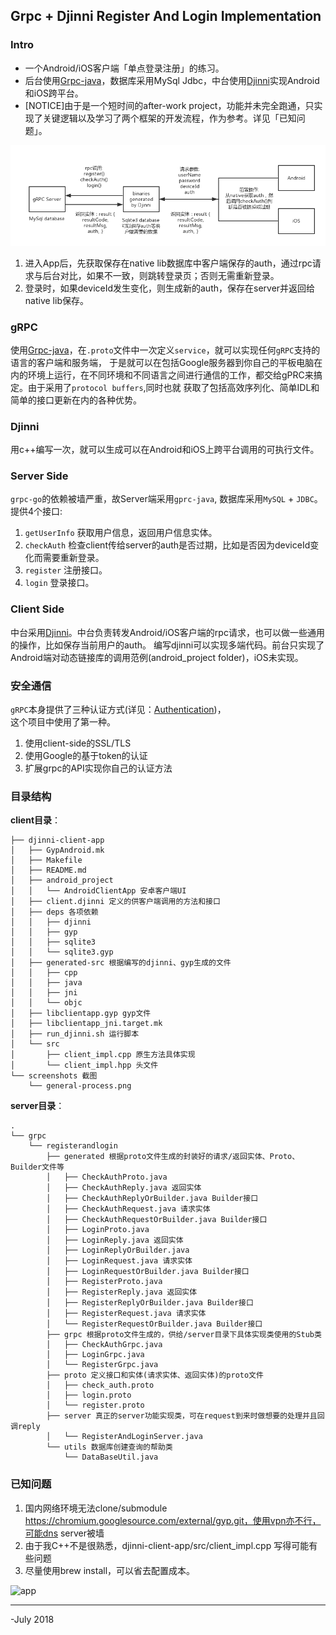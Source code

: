 ## Grpc + Djinni Register And Login Implementation


### Intro
- 一个Android/iOS客户端「单点登录注册」的练习。    
- 后台使用[Grpc-java](https://github.com/grpc/grpc-java)，数据库采用MySql Jdbc，中台使用[Djinni](https://github.com/dropbox/djinni)实现Android和iOS跨平台。
- [NOTICE]由于是一个短时间的after-work project，功能并未完全跑通，只实现了关键逻辑以及学习了两个框架的开发流程，作为参考。详见「已知问题」。

![流程](https://github.com/LarryLawrence/RegisterAndLogin-Grpc-Djinni/blob/master/client/screenshots/general-process.png)  
1. 进入App后，先获取保存在native lib数据库中客户端保存的auth，通过rpc请求与后台对比，如果不一致，则跳转登录页；否则无需重新登录。
2. 登录时，如果deviceId发生变化，则生成新的auth，保存在server并返回给native lib保存。

### gRPC
使用[Grpc-java](https://github.com/grpc/grpc-java)，在```.proto```文件中一次定义```service```，就可以实现任何```gRPC```支持的语言的客户端和服务端，
于是就可以在包括Google服务器到你自己的平板电脑在内的环境上运行，在不同环境和不同语言之间进行通信的工作，都交给gPRC来搞定。由于采用了```protocol buffers```,同时也就
获取了包括高效序列化、简单IDL和简单的接口更新在内的各种优势。


### Djinni
用c++编写一次，就可以生成可以在Android和iOS上跨平台调用的可执行文件。

### Server Side
```grpc-go```的依赖被墙严重，故Server端采用```gprc-java```, 数据库采用```MySQL``` + ```JDBC```。提供4个接口:
1. ```getUserInfo``` 获取用户信息，返回用户信息实体。
2. ```checkAuth``` 检查client传给server的auth是否过期，比如是否因为deviceId变化而需要重新登录。
3. ```register``` 注册接口。
4. ```login``` 登录接口。

### Client Side
中台采用[Djinni](https://github.com/dropbox/djinni)。中台负责转发Android/iOS客户端的rpc请求，也可以做一些通用的操作，比如保存当前用户的auth。
编写djinni可以实现多端代码。前台只实现了Android端对动态链接库的调用范例(android_project folder)，iOS未实现。

### 安全通信
```gRPC```本身提供了三种认证方式(详见：[Authentication](https://grpc.io/docs/guides/auth.html#supported-auth-mechanisms))，    
这个项目中使用了第一种。
1. 使用client-side的SSL/TLS
2. 使用Google的基于token的认证
3. 扩展grpc的API实现你自己的认证方法

### 目录结构
**client目录**：
```
├── djinni-client-app
│   ├── GypAndroid.mk
│   ├── Makefile
│   ├── README.md
│   ├── android_project
│   │   └── AndroidClientApp 安卓客户端UI
│   ├── client.djinni 定义的供客户端调用的方法和接口
│   ├── deps 各项依赖
│   │   ├── djinni
│   │   ├── gyp
│   │   ├── sqlite3
│   │   └── sqlite3.gyp
│   ├── generated-src 根据编写的djinni、gyp生成的文件
│   │   ├── cpp
│   │   ├── java
│   │   ├── jni
│   │   └── objc
│   ├── libclientapp.gyp gyp文件
│   ├── libclientapp_jni.target.mk
│   ├── run_djinni.sh 运行脚本
│   └── src
│       ├── client_impl.cpp 原生方法具体实现
│       └── client_impl.hpp 头文件
└── screenshots 截图
    └── general-process.png
```
**server目录**：

```
.
└── grpc
    └── registerandlogin
        ├── generated 根据proto文件生成的封装好的请求/返回实体、Proto、Builder文件等
        │   ├── CheckAuthProto.java 
        │   ├── CheckAuthReply.java 返回实体
        │   ├── CheckAuthReplyOrBuilder.java Builder接口
        │   ├── CheckAuthRequest.java 请求实体
        │   ├── CheckAuthRequestOrBuilder.java Builder接口
        │   ├── LoginProto.java
        │   ├── LoginReply.java 返回实体
        │   ├── LoginReplyOrBuilder.java
        │   ├── LoginRequest.java 请求实体
        │   ├── LoginRequestOrBuilder.java Builder接口
        │   ├── RegisterProto.java 
        │   ├── RegisterReply.java 返回实体
        │   ├── RegisterReplyOrBuilder.java Builder接口
        │   ├── RegisterRequest.java 请求实体
        │   └── RegisterRequestOrBuilder.java Builder接口
        ├── grpc 根据proto文件生成的，供给/server目录下具体实现类使用的Stub类
        │   ├── CheckAuthGrpc.java 
        │   ├── LoginGrpc.java
        │   └── RegisterGrpc.java
        ├── proto 定义接口和实体(请求实体、返回实体)的proto文件
        │   ├── check_auth.proto
        │   ├── login.proto
        │   └── register.proto
        ├── server 真正的server功能实现类，可在request到来时做想要的处理并且回调reply
        │   └── RegisterAndLoginServer.java 
        └── utils 数据库创建查询的帮助类
            └── DataBaseUtil.java
```


### 已知问题
1. 国内网络环境无法clone/submodule https://chromium.googlesource.com/external/gyp.git，使用vpn亦不行，可能dns server被墙
2. 由于我C++不是很熟悉，djinni-client-app/src/client_impl.cpp 写得可能有些问题
3. 尽量使用brew install，可以省去配置成本。


![app](https://github.com/LarryLawrence/RegisterAndLogin-Grpc-Djinni/blob/master/client/screenshots/app-screen.png)

------

-July 2018 